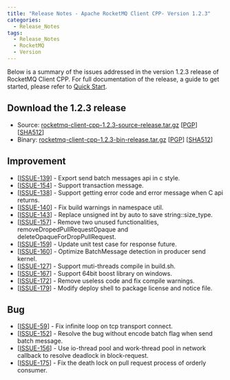 ```yaml
---
title: "Release Notes - Apache RocketMQ Client CPP- Version 1.2.3"
categories:
  - Release_Notes
tags:
  - Release_Notes
  - RocketMQ
  - Version
---
```


Below is a summary of the issues addressed in the version 1.2.3 release of RocketMQ Client CPP. For full documentation of the release, a guide to get started, please refer to [Quick Start](https://github.com/apache/rocketmq-client-cpp).


<h2> Download the 1.2.3 release</h2>
    
* Source: [rocketmq-client-cpp-1.2.3-source-release.tar.gz](https://archive.apache.org/dist/rocketmq/rocketmq-client-cpp/1.2.3/rocketmq-client-cpp-1.2.3-source-release.tar.gz) [[PGP](https://archive.apache.org/dist/rocketmq/rocketmq-client-cpp/1.2.3/rocketmq-client-cpp-1.2.3-source-release.tar.gz.asc)] [[SHA512](https://archive.apache.org/dist/rocketmq/rocketmq-client-cpp/1.2.3/rocketmq-client-cpp-1.2.3-source-release.tar.gz.sha512)]
* Binary: [rocketmq-client-cpp-1.2.3-bin-release.tar.gz](https://archive.apache.org/dist/rocketmq/rocketmq-client-cpp/1.2.3/rocketmq-client-cpp-1.2.3-bin-release.tar.gz) [[PGP](https://archive.apache.org/dist/rocketmq/rocketmq-client-cpp/1.2.3/rocketmq-client-cpp-1.2.3-bin-release.tar.gz.asc)] [[SHA512](https://archive.apache.org/dist/rocketmq/rocketmq-client-cpp/1.2.3/rocketmq-client-cpp-1.2.3-bin-release.tar.gz.sha512)]

## Improvement
<ul>
<li>[<a href='https://github.com/apache/rocketmq-client-cpp/pull/139'>ISSUE-139</a>] -  Export send batch messages api in c style.
</li>
<li>[<a href='https://github.com/apache/rocketmq-client-cpp/pull/154'>ISSUE-154</a>] -  Support transaction message.
</li>
<li>[<a href='https://github.com/apache/rocketmq-client-cpp/pull/138'>ISSUE-138</a>] -  Support getting error code and error message when C api returns.
</li>
<li>[<a href='https://github.com/apache/rocketmq-client-cpp/pull/140'>ISSUE-140</a>] -  Fix build warnings in namespace util.
</li>
<li>[<a href='https://github.com/apache/rocketmq-client-cpp/pull/143'>ISSUE-143</a>] -  Replace unsigned int by auto to save string::size_type.
</li>
<li>[<a href='https://github.com/apache/rocketmq-client-cpp/pull/157'>ISSUE-157</a>] -  Remove two unused functionalities, removeDropedPullRequestOpaque and deleteOpaqueForDropPullRequest.
</li>
<li>[<a href='https://github.com/apache/rocketmq-client-cpp/pull/159'>ISSUE-159</a>] -  Update unit test case for response future.
</li>
<li>[<a href='https://github.com/apache/rocketmq-client-cpp/pull/160'>ISSUE-160</a>] -  Optimize BatchMessage detection in producer send kernel.
</li>
<li>[<a href='https://github.com/apache/rocketmq-client-cpp/pull/127'>ISSUE-127</a>] -  Support muti-threads compile in build.sh.
</li>
<li>[<a href='https://github.com/apache/rocketmq-client-cpp/pull/167'>ISSUE-167</a>] -  Support 64bit boost library on windows.
</li>
<li>[<a href='https://github.com/apache/rocketmq-client-cpp/pull/172'>ISSUE-172</a>] -  Remove useless code and fix compile warnings.
</li>
<li>[<a href='https://github.com/apache/rocketmq-client-cpp/pull/179'>ISSUE-179</a>] -  Modify deploy shell to package license and notice file.
</li>
</ul>

## Bug
<ul>
<li>[<a href='https://github.com/apache/rocketmq-client-cpp/pull/59'>ISSUE-59</a>] -  Fix infinite loop on tcp transport connect. 
</li>
<li>[<a href='https://github.com/apache/rocketmq-client-cpp/pull/152'>ISSUE-152</a>] -  Resolve the bug without encode batch flag when send batch message.
</li>
<li>[<a href='https://github.com/apache/rocketmq-client-cpp/pull/156'>ISSUE-156</a>] -  Use io-thread pool and work-thread pool in network callback to resolve deadlock in block-request.
</li>
<li>[<a href='https://github.com/apache/rocketmq-client-cpp/pull/175'>ISSUE-175</a>] -  Fix the death lock on pull request process of orderly consumer.
</li>
</ul>
                                        
            



